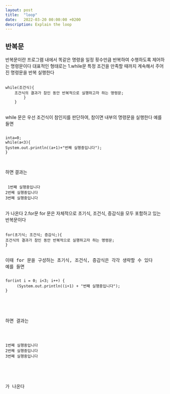 ```yaml
---
layout: post
title:  "loop"
date:   2022-03-20 00:00:00 +0200
description: Explain the loop
---
```

반복문
--------------------------------------------
반복문이란 프로그램 내에서 똑같은 명령을 일정 횟수만큼 반복하여 수행하도록 제어하는 명령문이다 대표적인 형태로는
1.while문
특정 조건을 만족할 때까지 계속해서 주어진 명령문을 반복 실행한다
<pre>
<code>
while(조건식){                                                                                                                                      
    조건식의 결과가 참인 동안 반복적으로 실행하고자 하는 명령문;                                           
        }
    }
</code>
</pre>
while 문은 우선 조건식이 참인지를 판단하여, 참이면 내부의 명령문을 실행한다
예를 들면

<pre>
<code>
inta=0;                                                                                                                                            while(a<3){                                                                                                                                               System.out.println((a+1)+"번째 실행중입니다");                                                                                 
}

</code>
</pre>

하면 결과는

<pre>
<code>
 1번째 실행중입니다                                                                                                                            2번째 실행중입니다                                                                                                                           3번째 실행중입니다
</code>
</pre>

가 나온다
2.for문
for 문은 자체적으로 초기식, 조건식, 증감식을 모두 포함하고 있는 반복문이다
<pre>
<code>
for(초기식; 조건식; 증감식;){                                                                                                                    조건식의 결과가 참인 동안 반복적으로 실행하고자 하는 명령문;                                                          
}
</code>
<pre>
이때 for 문을 구성하는 초기식, 조건식, 증감식은 각각 생략할 수 있다
예를 들면
<pre>
<code>
for(int i = 0; i<3; i++) {                                                                                                                       
     (System.out.println((i+1) + "번째 실행중입니다");                                                             
}
</code>
</pre>
하면 결과는
<pre>
<code>
1번째 실행중입니다                                                                                                                                  2번째 실행중입니다                                                                                                                            3번째 실행중입니다
</code>
</pre>
가 나온다 



